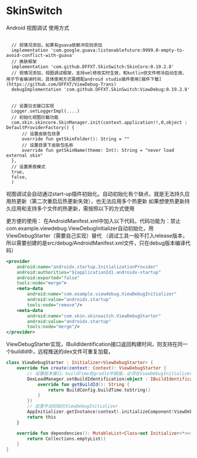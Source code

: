 # SkinSwitch
Android 视图调试
使用方式
<pre><code>
  // 视情况添加，如果有guava依赖冲突则添加
  implementation 'com.google.guava:listenablefuture:9999.0-empty-to-avoid-conflict-with-guava'
  // 换肤框架
  implementation 'com.github.DFFXT.SkinSwitch:SkinCore:0.19.2.8'
  // 视情况添加，视图调试框架，支持xml修改实时生效，和kotlin但文件修冷启动生效，用于节省编译时间，具体使用方式需搭配android studio插件使用[插件下载](https://github.com/DFFXT/ViewDebug-Trans)
  debugImplementation 'com.github.DFFXT.SkinSwitch:ViewDebug:0.19.2.8'
</code></pre>


<pre><code>
  // 设置日志接口实现
  Logger.setLoggerImpl(....)
  // 初始化视图拦截功能
  com.skin.skincore.SkinManager.init(context.application!!,0,object : DefaultProviderFactory() {
      // 设置皮肤包目录
      override fun getSkinFolder(): String = ""
      // 设置目录下皮肤包名称
      override fun getSkinName(theme: Int): String = "never load external skin"
  },
  // 设置黑夜模式
  true,
  false,
  )
</code></pre>




视图调试会自动通过start-up插件初始化。自动初始化有个缺点，就是无法持久应用热更新（第二次重启后热更新失效），也无法应用多个热更新
如果想使热更新持久应用和支持多个文件的热更新，需按照以下的方式使用

更方便的使用：
在AndroidManifest.xml中加入以下代码，代码功能为：禁止com.example.viewdebug.ViewDebugInitializer自动初始化，用ViewDebugStarter（需要自己实现）替代
（调试工具一般不打入release版本，所以需要创建的是src/debug/AndroidManifest.xml文件，只在debug版本编译代码）
```xml
<provider
    android:name="androidx.startup.InitializationProvider"
    android:authorities="${applicationId}.androidx-startup"
    android:exported="false"
    tools:node="merge">
    <meta-data
        android:name="com.example.viewdebug.ViewDebugInitializer"
        android:value="androidx.startup"
        tools:node="remove"/>
    <meta-data
        android:name="com.skin.skinswitch.ViewDebugStarter"
        android:value="androidx.startup"
        tools:node="merge"/>
</provider>
```
ViewDebugStarter实现，IBuildIdentification接口返回构建时间，则支持在同一个buildId中，远程推送的dex文件可重复加载，
```kotlin
class ViewDebugStarter : Initializer<ViewDebugStarter> {
    override fun create(context: Context): ViewDebugStarter {
        // 设置版本接口，buildTime在gradle中赋值，必须在ViewDebugInitializer初始化之前赋值
        DexLoadManager.setBuildIdentification(object : IBuildIdentification {
            override fun getBuildId(): String {
                return BuildConfig.buildTime.toString()
            }
        })
        // 这里手动初始化ViewDebugInitializer
        AppInitializer.getInstance(context).initializeComponent(ViewDebugInitializer::class.java)
        return this
    }

    override fun dependencies(): MutableList<Class<out Initializer<*>>> {
        return Collections.emptyList()
    }
}
```



